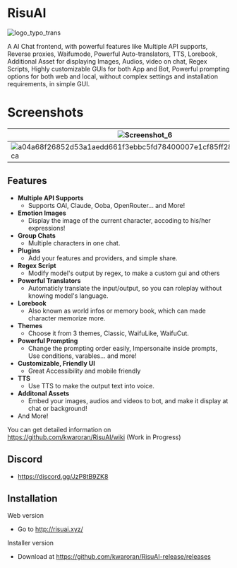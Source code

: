 # RisuAI
![logo_typo_trans](https://github.com/kwaroran/RisuAI/assets/116663078/efbbfe78-65ad-43ef-89f8-36fa94826925)

A AI Chat frontend, with powerful features like Multiple API supports, Reverse proxies, Waifumode, Powerful Auto-translators, TTS, Lorebook, Additional Asset for displaying Images, Audios, video on chat, Regex Scripts, Highly customizable GUIs for both App and Bot, Powerful prompting options for both web and local, without complex settings and installation requirements, in simple GUI.


# Screenshots
|![Screenshot_6](https://github.com/kwaroran/RisuAI/assets/116663078/cccb9b33-5dbd-47d7-9c85-61464790aafe) | ![image](https://github.com/kwaroran/RisuAI/assets/116663078/30d29f85-1380-4c73-9b82-1a40f2c5d2ea) |
| --- | --- |
|![a04a68f26852d53a1aedd661f3ebbc5fd78400007e1cf85ff28f3a09243fb3ca](https://github.com/kwaroran/RisuAI/assets/116663078/faad0de5-56f3-4176-b38e-61c2d3a8698e) | ![Screenshot_11](https://github.com/kwaroran/RisuAI/assets/116663078/ef946882-2311-43e7-81e7-5ca2d484fa90) |


## Features
 - **Multiple API Supports**
   - Supports OAI, Claude, Ooba, OpenRouter... and More!
 - **Emotion Images**
   - Display the image of the current character, accoding to his/her expressions!
 - **Group Chats**
   - Multiple characters in one chat.
 - **Plugins**
   - Add your features and providers, and simple share.
 - **Regex Script**
   - Modify model's output by regex, to make a custom gui and others
 - **Powerful Translators**
   - Automaticly translate the input/output, so you can roleplay without knowing model's language.
 - **Lorebook**
   - Also known as world infos or memory book, which can made character memorize more. 
 - **Themes**
   - Choose it from 3 themes, Classic, WaifuLike, WaifuCut.
 - **Powerful Prompting**
   - Change the prompting order easily, Impersonaite inside prompts, Use conditions, varables... and more!
 - **Customizable, Friendly UI**
   - Great Accessibility and mobile friendly
 - **TTS**
   - Use TTS to make the output text into voice.
 - **Additonal Assets**
   - Embed your images, audios and videos to bot, and make it display at chat or background!
 - And More!

You can get detailed information on https://github.com/kwaroran/RisuAI/wiki (Work in Progress)


## Discord
 - https://discord.gg/JzP8tB9ZK8

## Installation

Web version
 - Go to http://risuai.xyz/

Installer version
 - Download at https://github.com/kwaroran/RisuAI-release/releases
